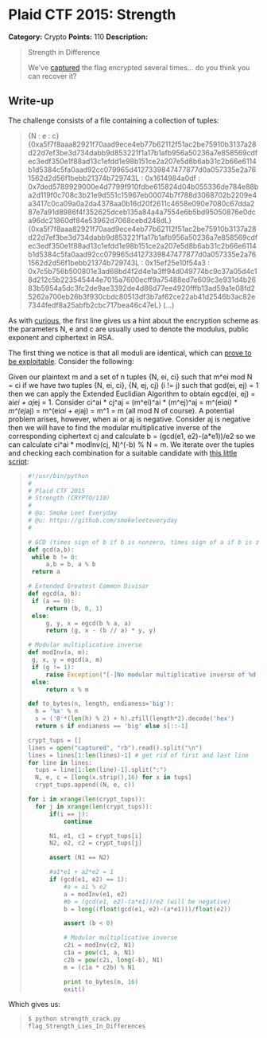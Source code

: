 # Plaid CTF 2015: Strength

**Category:** Crypto
**Points:** 110
**Description:** 

>Strength in Difference
>
>We've [captured](challenge/captured) the flag encrypted several times... do you think you can recover it?

## Write-up

The challenge consists of a file containing a collection of tuples:

>{N : e : c}
>{0xa5f7f8aaa82921f70aad9ece4eb77b62112f51ac2be75910b3137a28d22d7ef3be3d734dabb9d853221f1a17b1afb956a50236a7e858569cdfec3edf350e1f88ad13c1efdd1e98b151ce2a207e5d8b6ab31c2b66e6114b1d5384c5fa0aad92cc079965d4127339847477877d0a057335e2a761562d2d56f1bebb21374b729743L : 0x1614984a0df : 0x7ded5789929000e4d7799f910fdbe615824d04b055336de784e88ba2d119f0c708c3b21e9d551c15967eb00074b7f788d3068702b2209e4a3417c0ca09a0a2da4378aa0b16d20f2611c4658e090e7080c67dda287e7a91d8986f4f352625dceb135a84a4a7554e6b5bd95050876e0dca96dc21860df84e53962d7068cebd248dL}
>{0xa5f7f8aaa82921f70aad9ece4eb77b62112f51ac2be75910b3137a28d22d7ef3be3d734dabb9d853221f1a17b1afb956a50236a7e858569cdfec3edf350e1f88ad13c1efdd1e98b151ce2a207e5d8b6ab31c2b66e6114b1d5384c5fa0aad92cc079965d4127339847477877d0a057335e2a761562d2d56f1bebb21374b729743L : 0x15ef25e10f54a3 : 0x7c5b756b500801e3ad68bd4f2d4e1a3ff94d049774bc9c37a05d4c18d212c5b223545444e7015a7600ecff9a75488ed7e609c3e931d4b2683b5954a5dc3fc2de9ae3392de4d86d77ee4920fffb13ad59a1e08fd25262a700eb26b3f930cbdc80513df3b7af62ce22ab41d2546b3ac82e7344fedf8a25abfb2cbc717bea46c47eL}
>(...)

As with [curious](https://github.com/smokeleeteveryday/CTF_WRITEUPS/tree/master/2015/PCTF/crypto/curious), the first line gives us a hint about the encryption scheme as the parameters N, e and c are usually used to denote the modulus, public exponent and ciphertext in RSA.

The first thing we notice is that all moduli are identical, which can [prove to be exploitable](http://diamond.boisestate.edu/~liljanab/ISAS/course_materials/AttacksRSA.pdf). Consider the following:

Given our plaintext m and a set of n tuples {N, ei, ci} such that m^ei mod N = ci if we have two tuples {N, ei, ci}, {N, ej, cj} (i != j) such that gcd(ei, ej) = 1 then we can apply the Extended Euclidian Algorithm to obtain egcd(ei, ej) = ai*ei + aj*ej = 1. Consider ci^ai * cj^aj = (m^ei)^ai * (m^ej)^aj = m^(ei*ai) * m^(ej*aj) = m^(ei*ai + ej*aj) = m^1 = m (all mod N of course). A potential problem arises, however, when ai or aj is negative. Consider aj is negative then we will have to find the modular multiplicative inverse of the corresponding ciphertext cj and calculate b = (gcd(e1, e2)-(a*e1))/e2 so we can calculate ci^ai * modInv(cj, N)^(-b) % N = m. We iterate over the tuples and checking each combination for a suitable candidate with [this little script](solution/strength_crack.py):

>```python
>#!/usr/bin/python
>#
># Plaid CTF 2015
># Strength (CRYPTO/110)
>#
># @a: Smoke Leet Everyday
># @u: https://github.com/smokeleeteveryday
>#
>
># GCD (times sign of b if b is nonzero, times sign of a if b is zero)
>def gcd(a,b):
>  while b != 0:
>      a,b = b, a % b
>  return a
>
># Extended Greatest Common Divisor
>def egcd(a, b):
>  if (a == 0):
>      return (b, 0, 1)
>  else:
>      g, y, x = egcd(b % a, a)
>      return (g, x - (b // a) * y, y)
>
># Modular multiplicative inverse
>def modInv(a, m):
>  g, x, y = egcd(a, m)
>  if (g != 1):
>      raise Exception("[-]No modular multiplicative inverse of %d under modulus %d" % (a, m))
>  else:
>      return x % m
>
>def to_bytes(n, length, endianess='big'):
>   h = '%x' % n
>   s = ('0'*(len(h) % 2) + h).zfill(length*2).decode('hex')
>   return s if endianess == 'big' else s[::-1]
>
>crypt_tups = []
>lines = open("captured", "rb").read().split("\n")
>lines = lines[1:len(lines)-1] # get rid of first and last line
>for line in lines:
>	tups = line[1:len(line)-1].split(":")
>	N, e, c = [long(x.strip(),16) for x in tups]
>	crypt_tups.append((N, e, c))
>
>for i in xrange(len(crypt_tups)):
>	for j in xrange(len(crypt_tups)):
>		if(i == j):
>			continue
>
>		N1, e1, c1 = crypt_tups[i]
>		N2, e2, c2 = crypt_tups[j]
>
>		assert (N1 == N2)
>
>		#a1*e1 + a2*e2 = 1
>		if (gcd(e1, e2) == 1):
>			#a = a1 % e2
>			a = modInv(e1, e2)
>			#b = (gcd(e1, e2)-(a*e1))/e2 (will be negative)
>			b = long((float(gcd(e1, e2)-(a*e1)))/float(e2))
>
>			assert (b < 0)
>
>			# Modular multiplicative inverse
>			c2i = modInv(c2, N1)
>			c1a = pow(c1, a, N1)
>			c2b = pow(c2i, long(-b), N1)
>			m = (c1a * c2b) % N1
>
>			print to_bytes(m, 16)
>			exit()
>```

Which gives us:

>```bash
>$ python strength_crack.py
>flag_Strength_Lies_In_Differences
>```